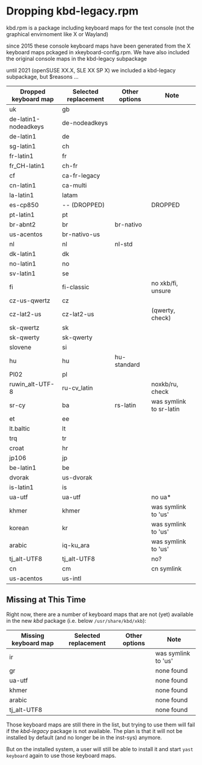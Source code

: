 Dropping kbd-legacy.rpm
=======================


kbd.rpm is a package including keyboard maps for the text console (not the
graphical envirnoment like X or Wayland)

since 2015 these console keyboard maps have been generated from the X keyboard
maps pckaged in xkeyboard-config.rpm. We have also included the original
console maps in the kbd-legacy subpackage

until 2021 (openSUSE XX.X, SLE XX SP X)
we included a kbd-legacy subpackage, but $reasons ...


| Dropped keyboard map | Selected replacement | Other options | Note                    |
| -------------------- | -------------------- | ------------- | ---------               |
| uk                   | gb                   |               |                         |
| de-latin1-nodeadkeys | de-nodeadkeys        |               |                         |
| de-latin1            | de                   |               |                         |
| sg-latin1            | ch                   |               |                         |
| fr-latin1            | fr                   |               |                         |
| fr_CH-latin1         | ch-fr                |               |                         |
| cf                   | ca-fr-legacy         |               |                         |
| cn-latin1            | ca-multi             |               |                         |
| la-latin1            | latam                |               |                         |
| es-cp850             | -- (DROPPED)         |               | DROPPED                 |
| pt-latin1            | pt                   |               |                         |
| br-abnt2             | br                   | br-nativo     |                         |
| us-acentos           | br-nativo-us         |               |                         |
| nl                   | nl                   | nl-std        |                         |
| dk-latin1            | dk                   |               |                         |
| no-latin1            | no                   |               |                         |
| sv-latin1            | se                   |               |                         |
| fi                   | fi-classic           |               | no xkb/fi, unsure       |
| cz-us-qwertz         | cz                   |               |                         |
| cz-lat2-us           | cz-lat2-us           |               | (qwerty, check)         |
| sk-qwertz            | sk                   |               |                         |
| sk-qwerty            | sk-qwerty            |               |                         |
| slovene              | si                   |               |                         |
| hu                   | hu                   | hu-standard   |                         |
| Pl02                 | pl                   |               |                         |
| ruwin_alt-UTF-8      | ru-cv_latin          |               | noxkb/ru, check         |
| sr-cy                | ba                   | rs-latin      | was symlink to sr-latin |
| et                   | ee                   |               |                         |
| lt.baltic            | lt                   |               |                         |
| trq                  | tr                   |               |                         |
| croat                | hr                   |               |                         |
| jp106                | jp                   |               |                         |
| be-latin1            | be                   |               |                         |
| dvorak               | us-dvorak            |               |                         |
| is-latin1            | is                   |               |                         |
| ua-utf               | ua-utf               |               | no ua*                  |
| khmer                | khmer                |               | was symlink to 'us'     |
| korean               | kr                   |               | was symlink to 'us'     |
| arabic               | iq-ku_ara            |               | was symlink to 'us'     |
| tj_alt-UTF8          | tj_alt-UTF8          |               | no?                     |
| cn                   | cm                   |               | cn symlink              |
| us-acentos           | us-intl              |               |                         |



## Missing at This Time

Right now, there are a number of keyboard maps that are not (yet) available in
the new _kbd_ package (i.e. below `/usr/share/kbd/xkb`):


| Missing keyboard map | Selected replacement | Other options | Note                    |
| -------------------- | -------------------- | ------------- | ---------               |
| ir                   |                      |               | was symlink to 'us'     |
| gr                   |                      |               | none found              |
| ua-utf               |                      |               | none found              |
| khmer                |                      |               | none found              |
| arabic               |                      |               | none found              |
| tj_alt-UTF8          |                      |               | none found              |


Those keyboard maps are still there in the list, but trying to use them will
fail if the _kbd-legacy_ package is not available. The plan is that it will not
be installed by default (and no longer be in the inst-sys) anymore.

But on the installed system, a user will still be able to install it and start
`yast keyboard` again to use those keyboard maps.
